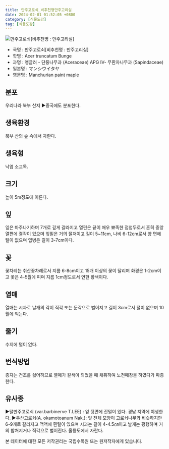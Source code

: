 ```yaml
---
title: 만주고로쇠_비추천명만주고리실
date: 2024-02-01 01:52:05 +0800
category: [식물도감]
tag: [식물도감]
---
```




![만주고로쇠[비추천명 : 만주고리실]](/fileUpload/plants/basic/Aceraceae/Acer/24585/24585_20230116102253987files_th2.jpg)
- 국명 : 만주고로쇠[비추천명 : 만주고리실]
- 학명 : Acer truncatum Bunge
- 과명 : 앵글러 - 단풍나무과 (Aceraceae) APG Ⅳ- 무환자나무과 (Sapindaceae)
- 일본명 : マンシウイタヤ
- 영문명 : Manchurian paint maple


## 분포
우리나라 북부 산지▶중국에도 분포한다.
## 생육환경
북부 산의 숲 속에서 자란다.
## 생육형
낙엽 소교목.
## 크기
높이 5m정도에 이른다.
## 잎
잎은 마주나기하며 7개로 깊게 갈라지고 열편은 끝이 매우 뾰족한 점첨두로서 흔히 중앙열편에 결각이 있으며 잎밑은 거의 절저이고 길이 5~11cm, 나비 6-12cm로서 양 면에 털이 없으며 엽병은 길이 3-7cm이다.
## 꽃
꽃차례는 취산꽃차례로서 지름 6-8cm이고 15개 이상의 꽃이 달리며 화경은 1-2cm이고 꽃은 4-5월에 피며 지름 1cm정도로서 연한 황색이다.
## 열매
열매는 시과로 날개의 각이 직각 또는 둔각으로 벌어지고 길이 3cm로서 털이 없으며 10월에 익는다.
## 줄기
수지에 털이 없다.
## 번식방법
종자는 건조를 싫어하므로 열매가 갈색이 되었을 때 채취하여 노천매장을 하였다가 파종한다.
## 유사종
▶털만주고로쇠 (var.barbinerve T.LEE) : 잎 뒷면에 잔털이 있다. 경남 지역에 야생한다. ▶우산고로쇠(A. okamotoanum Nak.): 잎 전체 모양이 고로쇠나무와 비슷하지만 6-9개로 갈라지고 맥액에 흰털이 있으며 시과는 길이 4-4.5㎝이고 날개는 평행하며 거의 합쳐지거나 직각으로 벌어진다. 울릉도에서 자란다.






본 데이터에 대한 모든 저작권리는 국립수목원 또는 원저작자에게 있습니다.
